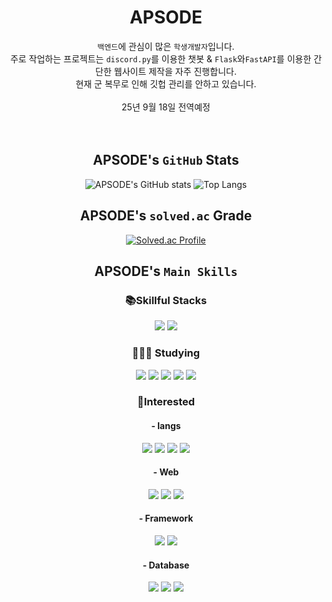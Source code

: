 <div align="center">


APSODE
======

`백엔드`에 관심이 많은 `학생개발자`입니다.<br>
주로 작업하는 프로젝트는 `discord.py`를 이용한 챗봇 & `Flask`와`FastAPI`를 이용한 간단한 웹사이트 제작을 자주 진행합니다.
<br>
현재 군 복무로 인해 깃헙 관리를 안하고 있습니다.
<br>
<br>
25년 9월 18일 전역예정
<br>
<br>
<br>

APSODE's **`GitHub`** Stats
-
<span>![APSODE's GitHub stats](https://github-readme-stats.vercel.app/api?username=APSODE&show_icons=true&theme=highcontrast)
![Top Langs](https://github-readme-stats.vercel.app/api/top-langs/?username=APSODE&layout=compact&theme=dark)
</span>



APSODE's **`solved.ac`** Grade
-
[![Solved.ac Profile](http://mazassumnida.wtf/api/generate_badge?boj=apsode)](https://solved.ac/apsode)



APSODE's **`Main Skills`**
-

<h3>📚Skillful Stacks</h3>
<span>
<img src="https://img.shields.io/badge/Python-3776AB?style=for-the-badge&logo=Python&logoColor=white"/>
<img src="https://img.shields.io/badge/Flask-f5f5f5?style=for-the-badge&logo=Flask&logoColor=black"/>
</span>

<h3>👨🏻‍💻 Studying</h3>
<span>
<img src="https://img.shields.io/badge/Django-092E20?style=for-the-badge&logo=Django&logoColor=white"/>
<img src="https://img.shields.io/badge/JavaScript-F7DF1E?style=for-the-badge&logo=javaScript&logoColor=black"/>
<img src="https://img.shields.io/badge/java-007396?style=for-the-badge&logo=java&logoColor=white"/>
<img src="https://img.shields.io/badge/Bootstrap5-7952B3?style=for-the-badge&logo=Bootstrap&logoColor=white"/>
<img src="https://img.shields.io/badge/C-A8B9CC?style=for-the-badge&logo=C&logoColor=white"/>
</span>

<h3>🔎Interested</h3>

    
<h4>- langs</h4>
<span>
<img src="https://img.shields.io/badge/Csharp-239120?style=for-the-badge&logo=Csharp&logoColor=white"/>
<img src="https://img.shields.io/badge/C++-00599C?style=for-the-badge&logo=cplusplus&logoColor=white"/>
<img src="https://img.shields.io/badge/Node.js-339933?style=for-the-badge&logo=Node.js&logoColor=white"/>
<img src="https://img.shields.io/badge/typescript-3178C6?style=for-the-badge&logo=typescript&logoColor=white"/>
</span>

<h4>- Web</h4>
<span>
<img src="https://img.shields.io/badge/Spring-6DB33F?style=for-the-badge&logo=Spring&logoColor=white"/>
<img src="https://img.shields.io/badge/HTML5-E34F26?style=for-the-badge&logo=html5&logoColor=white"/>
<img src="https://img.shields.io/badge/css3-1572B6?style=for-the-badge&logo=css3&logoColor=white"/>
</span>

<h4>- Framework</h4>
<span>
<img src="https://img.shields.io/badge/React-61DAFB?style=for-the-badge&logo=React&logoColor=black"/>
<img src="https://img.shields.io/badge/Electron-47848F?style=for-the-badge&logo=Electron&logoColor=white"/>
</span>

<h4>- Database</h4>
<span>
<img src="https://img.shields.io/badge/MongoDB-47A248?style=for-the-badge&logo=MongoDB&logoColor=white"/>
<img src="https://img.shields.io/badge/MySQL-4479A1?style=for-the-badge&logo=MySQL&logoColor=white"/>
<img src="https://img.shields.io/badge/SQLite-003B57?style=for-the-badge&logo=SQLite&logoColor=white"/>
</span>

</div>

